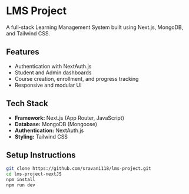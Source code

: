 # LMS Project

A full-stack Learning Management System built using Next.js, MongoDB, and Tailwind CSS.

## Features
- Authentication with NextAuth.js
- Student and Admin dashboards
- Course creation, enrollment, and progress tracking
- Responsive and modular UI

## Tech Stack
- **Framework:** Next.js (App Router, JavaScript)
- **Database:** MongoDB (Mongoose)
- **Authentication:** NextAuth.js
- **Styling:** Tailwind CSS

## Setup Instructions
```bash
git clone https://github.com/sravani118/lms-project.git
cd lms-project-nextJS
npm install
npm run dev
